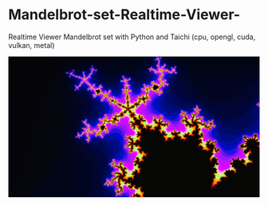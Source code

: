 # Mandelbrot-set-Realtime-Viewer-
Realtime Viewer Mandelbrot set with Python and Taichi (cpu, opengl, cuda, vulkan, metal)


![mandelbrot_set](/sreenshots/0.png)
